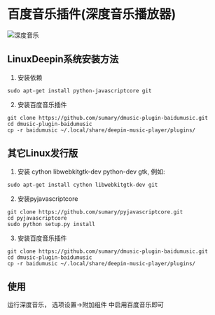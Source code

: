 百度音乐插件(深度音乐播放器)
========================

![深度音乐](http://farm8.static.flickr.com/7344/9352976926_eac512f9d2.jpg, "百度音乐")


LinuxDeepin系统安装方法
----------------------
1. 安装依赖
```
sudo apt-get install python-javascriptcore git
```

2. 安装百度音乐插件
```
git clone https://github.com/sumary/dmusic-plugin-baidumusic.git
cd dmusic-plugin-baidumusic
cp -r baidumusic ~/.local/share/deepin-music-player/plugins/
```

其它Linux发行版
------------------

1. 安装 cython libwebkitgtk-dev python-dev gtk, 例如:
```
sudo apt-get install cython libwebkitgtk-dev git
```

2. 安装pyjavascriptcore
```
git clone https://github.com/sumary/pyjavascriptcore.git
cd pyjavascriptcore
sudo python setup.py install
```

3. 安装百度音乐插件
```
git clone https://github.com/sumary/dmusic-plugin-baidumusic.git
cd dmusic-plugin-baidumusic
cp -r baidumusic ~/.local/share/deepin-music-player/plugins/
```

使用
----

运行深度音乐， 选项设置->附加组件 中启用百度音乐即可
